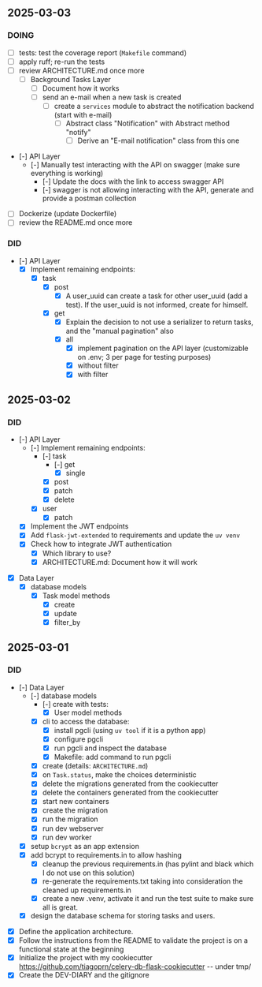 ## 2025-03-03

### DOING

- [ ] tests: test the coverage report (`Makefile` command)
- [ ] apply ruff; re-run the tests
- [ ] review ARCHITECTURE.md once more
    - [ ] Background Tasks Layer
        - [ ] Document how it works
        - [ ] send an e-mail when a new task is created
            - [ ] create a `services` module to abstract the notification backend (start with e-mail)
                - [ ] Abstract class "Notification" with Abstract method "notify"
                    - [ ] Derive an "E-mail notification" class from this one
- [-] API Layer
    - [-] Manually test interacting with the API on swagger (make sure everything is working)
        - [-] Update the docs with the link to access swagger API
        - [-] swagger is not allowing interacting with the API, generate and provide a postman collection
- [ ] Dockerize (update Dockerfile)
- [ ] review the README.md once more

### DID

- [-] API Layer
    - [x] Implement remaining endpoints:
        - [x] task
            - [x] post
                - [x] A user_uuid can create a task for other user_uuid (add a test).
                      If the user_uuid is not informed, create for himself.
            - [x] get
                - [x] Explain the decision to not use a serializer to return tasks, and the "manual pagination" also
                - [x] all
                    - [x] implement pagination on the API layer (customizable on .env; 3 per page for testing purposes)
                    - [x] without filter
                    - [x] with filter

## 2025-03-02

### DID

- [-] API Layer
    - [-] Implement remaining endpoints:
        - [-] task
            - [-] get
                - [x] single
            - [x] post
            - [x] patch
            - [x] delete
        - [x] user
            - [x] patch
    - [x] Implement the JWT endpoints
    - [x] Add `flask-jwt-extended` to requirements and update the `uv venv`
    - [x] Check how to integrate JWT authentication
        - [x] Which library to use?
        - [x] ARCHITECTURE.md: Document how it will work
- [x] Data Layer
    - [x] database models
        - [x] Task model methods
            - [x] create
            - [x] update
            - [x] filter_by

## 2025-03-01

### DID

- [-] Data Layer
    - [-] database models
        - [-] create with tests:
            - [x] User model methods
        - [x] cli to access the database:
            - [x] install pgcli (using `uv tool` if it is a python app)
            - [x] configure pgcli
            - [x] run pgcli and inspect the database
            - [x] Makefile: add command to run pgcli
        - [x] create (details: `ARCHITECTURE.md`)
        - [x] on `Task.status`, make the choices deterministic
        - [x] delete the migrations generated from the cookiecutter
        - [x] delete the containers generated from the cookiecutter
        - [x] start new containers
        - [x] create the migration
        - [x] run the migration
        - [x] run dev webserver
        - [x] run dev worker
    - [x] setup `bcrypt` as an app extension
    - [x] add bcrypt to requirements.in to allow hashing
        - [x] cleanup the previous requirements.in (has pylint and black which I do not use on this solution)
        - [x] re-generate the requirements.txt taking into consideration the cleaned up requirements.in
        - [x] create a new .venv, activate it and run the test suite to make sure all is great.
    - [x] design the database schema for storing tasks and users.
- [x] Define the application architecture.
- [x] Follow the instructions from the README to validate the project is on a functional state at the beginning
- [x] Initialize the project with my cookiecutter <https://github.com/tiagoprn/celery-db-flask-cookiecutter> -- under tmp/
- [x] Create the DEV-DIARY and the gitignore

